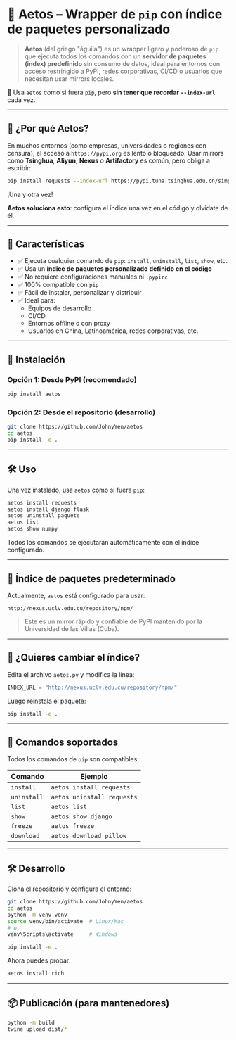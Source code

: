 
# 🦅 Aetos – Wrapper de `pip` con índice de paquetes personalizado

> **Aetos** (del griego "águila") es un wrapper ligero y poderoso de `pip` que ejecuta todos los comandos con un **servidor de paquetes (index) predefinido** sin consumo de datos, ideal para entornos con acceso restringido a PyPI, redes corporativas, CI/CD o usuarios que necesitan usar mirrors locales.

🚀 Usa `aetos` como si fuera `pip`, pero **sin tener que recordar `--index-url`** cada vez.

---

## 🌟 ¿Por qué Aetos?

En muchos entornos (como empresas, universidades o regiones con censura), el acceso a `https://pypi.org` es lento o bloqueado. Usar mirrors como **Tsinghua**, **Aliyun**, **Nexus** o **Artifactory** es común, pero obliga a escribir:

```bash
pip install requests --index-url https://pypi.tuna.tsinghua.edu.cn/simple/
```

¡Una y otra vez!

**Aetos soluciona esto**: configura el índice una vez en el código y olvídate de él.

---

## 🔧 Características

- ✅ Ejecuta cualquier comando de `pip`: `install`, `uninstall`, `list`, `show`, etc.
- ✅ Usa un **índice de paquetes personalizado definido en el código**
- ✅ No requiere configuraciones manuales ni `.pypirc`
- ✅ 100% compatible con `pip`
- ✅ Fácil de instalar, personalizar y distribuir
- ✅ Ideal para:
  - Equipos de desarrollo
  - CI/CD
  - Entornos offline o con proxy
  - Usuarios en China, Latinoamérica, redes corporativas, etc.

---

## 🚀 Instalación

### Opción 1: Desde PyPI (recomendado)

```bash
pip install aetos
```


### Opción 2: Desde el repositorio (desarrollo)

```bash
git clone https://github.com/JohnyYen/aetos
cd aetos
pip install -e .
```

---

## 🛠️ Uso

Una vez instalado, usa `aetos` como si fuera `pip`:

```bash
aetos install requests
aetos install django flask
aetos uninstall paquete
aetos list
aetos show numpy
```

Todos los comandos se ejecutarán automáticamente con el índice configurado.

---

## 🔐 Índice de paquetes predeterminado

Actualmente, `aetos` está configurado para usar:

```
http://nexus.uclv.edu.cu/repository/npm/
```

> Este es un mirror rápido y confiable de PyPI mantenido por la Universidad de las Villas (Cuba).

---

## 🧩 ¿Quieres cambiar el índice?

Edita el archivo `aetos.py` y modifica la línea:

```python
INDEX_URL = "http://nexus.uclv.edu.cu/repository/npm/"
```


Luego reinstala el paquete:

```bash
pip install -e .
```

---

## 🧪 Comandos soportados

Todos los comandos de `pip` son compatibles:

| Comando | Ejemplo |
|--------|--------|
| `install` | `aetos install requests` |
| `uninstall` | `aetos uninstall requests` |
| `list` | `aetos list` |
| `show` | `aetos show django` |
| `freeze` | `aetos freeze` |
| `download` | `aetos download pillow` |

---

## 🛠️ Desarrollo

Clona el repositorio y configura el entorno:

```bash
git clone https://github.com/JohnyYen/aetos
cd aetos
python -m venv venv
source venv/bin/activate  # Linux/Mac
# o
venv\Scripts\activate     # Windows

pip install -e .
```

Ahora puedes probar:

```bash
aetos install rich
```

---

## 📦 Publicación (para mantenedores)

```bash
python -m build
twine upload dist/*
```
